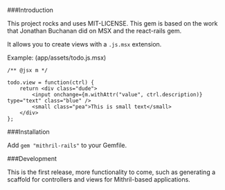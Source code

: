 ###Introduction

This project rocks and uses MIT-LICENSE. This gem is based on the work that Jonathan Buchanan did on MSX and the react-rails gem.

It allows you to create views with a `.js.msx` extension.


Example: (app/assets/todo.js.msx)
```
/** @jsx m */

todo.view = function(ctrl) {
    return <div class="dude">
        <input onchange={m.withAttr("value", ctrl.description)} type="text" class="blue" />
        <small class="pea">This is small text</small>
    </div>
};
```

###Installation

Add `gem "mithril-rails"` to your Gemfile.

###Development

This is the first release, more functionality to come, such as generating a scaffold for controllers and views for Mithril-based applications.

